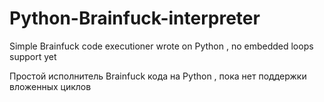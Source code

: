 # Python-Brainfuck-interpreter
Simple Brainfuck code executioner wrote on Python
, no embedded loops support yet

Простой исполнитель Brainfuck кода на Python
, пока нет поддержки вложенных циклов
